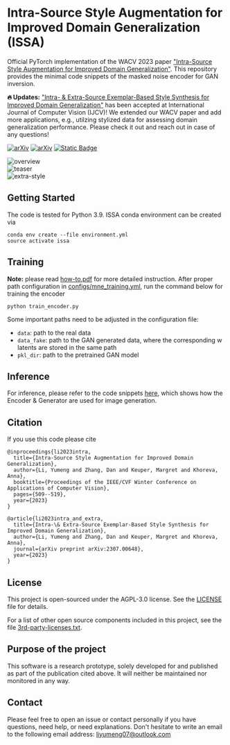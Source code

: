 
# Intra-Source Style Augmentation for Improved Domain Generalization (ISSA)
Official PyTorch implementation of the WACV 2023 paper ["Intra-Source Style Augmentation for Improved Domain Generalization"](https://arxiv.org/pdf/2210.10175.pdf).  This repository provides the minimal code snippets of the masked noise encoder for GAN inversion. 

**:fire: Updates:**  ["Intra- & Extra-Source Exemplar-Based Style Synthesis for Improved Domain Generalization"](https://link.springer.com/article/10.1007/s11263-023-01878-8) has been accepted at International Journal of Computer Vision (IJCV)!  We extended our WACV paper and add more applications, e.g., utilzing stylized data for assessing domain generalization performance. Please check it out and reach out in case of any questions!   

[![arXiv](https://img.shields.io/badge/arXiv-2210.10175-red)](https://arxiv.org/pdf/2210.10175.pdf)  [![arXiv](https://img.shields.io/badge/arXiv-2307.00648-blue)](https://arxiv.org/pdf/2307.00648.pdf)  [![Static Badge](https://img.shields.io/badge/Journal-IJCV-green)](https://link.springer.com/article/10.1007/s11263-023-01878-8)   


![overview](figs/overview.png)   
![teaser](figs/teaser.png)   
![extra-style](figs/extra.png)   


## Getting Started
The code is tested for Python 3.9.
ISSA conda environment can be created via
```
conda env create --file environment.yml
source activate issa
```

## Training
**Note:** please read [how-to.pdf](how-to.pdf) for more detailed instruction. 
After proper path configuration in [configs/mne_training.yml](configs/mne_training.yml), run the command below for training the encoder
```
python train_encoder.py
```
Some important paths need to be adjusted in the configuration file:
- `data`: path to the real data
- `data_fake`: path to the GAN generated data, where the corresponding w latents are stored in the same path
- `pkl_dir`: path to the pretrained GAN model

## Inference
For inference, please refer to the code snippets [here](https://github.com/SnowdenLee/ISSA/blob/a6d191f12f31c92608dd6e50f09d11113a8722b4/train_encoder.py#L428-L438), which shows how the Encoder & Generator are used for image generation.


## Citation
If you use this code please cite

```
@inproceedings{li2023intra,
  title={Intra-Source Style Augmentation for Improved Domain Generalization},
  author={Li, Yumeng and Zhang, Dan and Keuper, Margret and Khoreva, Anna},
  booktitle={Proceedings of the IEEE/CVF Winter Conference on Applications of Computer Vision},
  pages={509--519},
  year={2023}
}

@article{li2023intra_and_extra,
  title={Intra-\& Extra-Source Exemplar-Based Style Synthesis for Improved Domain Generalization},
  author={Li, Yumeng and Zhang, Dan and Keuper, Margret and Khoreva, Anna},
  journal={arXiv preprint arXiv:2307.00648},
  year={2023}
}
```



## License

This project is open-sourced under the AGPL-3.0 license. See the
[LICENSE](LICENSE) file for details.

For a list of other open source components included in this project, see the
file [3rd-party-licenses.txt](3rd-party-licenses.txt).


## Purpose of the project

This software is a research prototype, solely developed for and published as
part of the publication cited above. It will neither be
maintained nor monitored in any way.


## Contact
Please feel free to open an issue or contact personally if you have questions, need help, or need explanations. Don't hesitate to write an email to the following email address:
liyumeng07@outlook.com  
